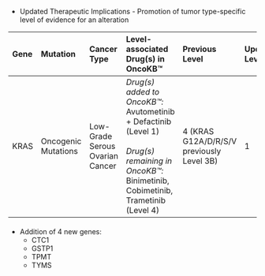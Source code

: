 - Updated Therapeutic Implications - Promotion of tumor type-specific level of evidence for an alteration

| Gene | Mutation            | Cancer Type                     | Level-associated Drug(s) in OncoKB™                                                                                                                                 | Previous Level                            | Updated Level | Evidence                                                                                                                                                                                                                                                                                                                                                                                                          |
| :--- | :------------------ | :------------------------------ | :------------------------------------------------------------------------------------------------------------------------------------------------------------------ | :---------------------------------------- | :------------ | :---------------------------------------------------------------------------------------------------------------------------------------------------------------------------------------------------------------------------------------------------------------------------------------------------------------------------------------------------------------------------------------------------------------- |
| KRAS | Oncogenic Mutations | Low-Grade Serous Ovarian Cancer | _Drug(s) added to OncoKB™:_<br/> Avutometinib \+ Defactinib (Level 1\)<br/><br/>_Drug(s) remaining in OncoKB™:_<br/>Binimetinib, Cobimetinib, Trametinib (Level 4\) | 4 (KRAS G12A/D/R/S/V previously Level 3B) | 1             | [FDA approval of avutometinib plus defactinib](https://www.fda.gov/drugs/resources-information-approved-drugs/fda-grants-accelerated-approval-combination-avutometinib-and-defactinib-kras-mutated-recurrent-low); Abstract: [Grisham et al. Abstract \#814605, 2025 SGO Annual Meeting on Women’s Cancer](https://www.verastem.com/wp-content/uploads/2025/03/RAMP-201-Oral-Presentation-SGO-2025_03.17.25f.pdf) |

####

- Addition of 4 new genes:
  - CTC1
  - GSTP1
  - TPMT
  - TYMS
